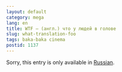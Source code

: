 ```yaml
---
layout: default
category: mega
lang: en
title: WTF — (англ.) что у людей в голове
slug: what-translation-foo
tags: baka-baka cinema 
postid: 1137
---
```

<p>Sorry, this entry is only available in <a href="http://mega.genn.org/export/getposts.php">Russian</a>.</p>